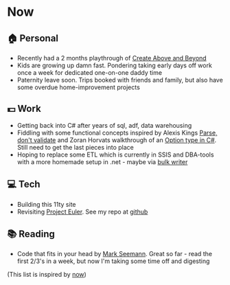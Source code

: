 # Now

## :house: Personal

* Recently had a 2 months playthrough of [Create Above and Beyond](https://www.youtube.com/watch?v=YicXdyDFWuw)
* Kids are growing up damn fast. Pondering taking early days off work once a week for dedicated one-on-one daddy time
* Paternity leave soon. Trips booked with friends and family, but also have some overdue home-improvement projects

## :dollar: Work

* Getting back into C# after years of sql, adf, data warehousing
* Fiddling with some functional concepts inspired by Alexis Kings [Parse, don't validate](https://lexi-lambda.github.io/blog/2019/11/05/parse-don-t-validate/) and Zoran Horvats walkthrough of an [Option type in C#](https://codinghelmet.com/articles/custom-implementation-of-the-option-maybe-type-in-cs). Still need to get the last pieces into place
* Hoping to replace some ETL which is currently in SSIS and DBA-tools with a more homemade setup in .net - maybe via [bulk writer](https://headspringlabs.github.io/bulk-writer/)

## :computer: Tech

* Building this 11ty site
* Revisiting [Project Euler](https://projecteuler.net/). See my repo at [github](https://github.com/asbjornb/small-code-challenges)

## :books: Reading

* Code that fits in your head by [Mark Seemann](https://blog.ploeh.dk/about/). Great so far - read the first 2/3's in a week, but now I'm taking some time off and digesting

(This list is inspired by [now](https://nownownow.com/))
